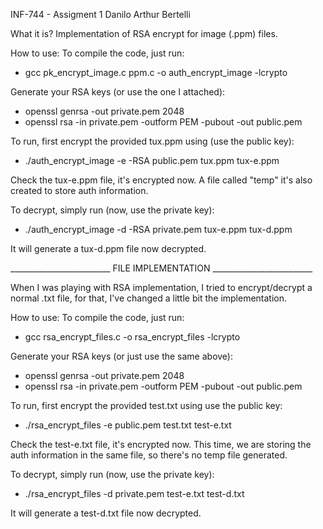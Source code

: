 INF-744 - Assigment 1
Danilo Arthur Bertelli

What it is?
Implementation of RSA encrypt for image (.ppm) files.

How to use:
To compile the code, just run:
- gcc pk_encrypt_image.c ppm.c -o auth_encrypt_image -lcrypto

Generate your RSA keys (or use the one I attached):
- openssl genrsa -out private.pem 2048
- openssl rsa -in private.pem -outform PEM -pubout -out public.pem

To run, first encrypt the provided tux.ppm using (use the public key):
- ./auth_encrypt_image -e -RSA public.pem tux.ppm tux-e.ppm

Check the tux-e.ppm file, it's encrypted now.
A file called "temp" it's also created to store auth information.

To decrypt, simply run (now, use the private key):
- ./auth_encrypt_image -d -RSA private.pem tux-e.ppm tux-d.ppm

It will generate a tux-d.ppm file now decrypted.


_________________________ FILE IMPLEMENTATION _________________________

When I was playing with RSA implementation, I tried to encrypt/decrypt a
normal .txt file, for that, I've changed a little bit the implementation.

How to use:
To compile the code, just run:
- gcc rsa_encrypt_files.c -o rsa_encrypt_files -lcrypto

Generate your RSA keys (or just use the same above):
- openssl genrsa -out private.pem 2048
- openssl rsa -in private.pem -outform PEM -pubout -out public.pem

To run, first encrypt the provided test.txt using use the public key:
- ./rsa_encrypt_files -e public.pem test.txt test-e.txt

Check the test-e.txt file, it's encrypted now.
This time, we are storing the auth information in the same file, so there's
no temp file generated.

To decrypt, simply run (now, use the private key):
- ./rsa_encrypt_files -d private.pem test-e.txt test-d.txt

It will generate a test-d.txt file now decrypted.

